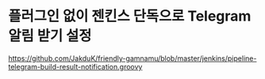 # 플러그인 없이 젠킨스 단독으로 Telegram 알림 받기 설정
https://github.com/JakduK/friendly-gamnamu/blob/master/jenkins/pipeline-telegram-build-result-notification.groovy
